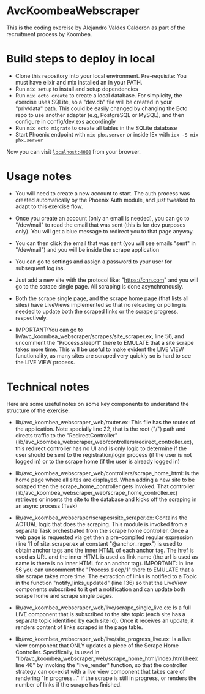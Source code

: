 # AvcKoombeaWebscraper

This is the coding exercise by Alejandro Valdes Calderon as part of the recruitment process by Koombea.

# Build steps to deploy in local


* Clone this repository into your local environment. Pre-requisite: You must have elixir and mix installed an in your PATH.
* Run `mix setup` to install and setup dependencies
* Run `mix ecto create` to create a local database. For simplicity, the exercise uses SQLite, so a "dev.db" file will be created in your "priv/data" path. This could be easily changed by changing the Ecto repo to use another adapter (e.g, PostgreSQL or MySQL), and then configure in config/dev.exs accordingly
* Run `mix ecto migrate` to create all tables in the SQLite database
* Start Phoenix endpoint with `mix phx.server` or inside IEx with `iex -S mix phx.server`

Now you can visit [`localhost:4000`](http://localhost:4000) from your browser.


# Usage notes

* You will need to create a new account to start. The auth process was created automatically by the Phoenix Auth module, and just tweaked to adapt to this exercise flow.

* Once you create an account (only an email is needed), you can go to "/dev/mail" to read the email that was sent (this is for dev purposes only). You will get a blue message to redirect you to that page anyway.

* You can then click the email that was sent (you will see emails "sent" in "/dev/mail") and you will be inside the scrape application

* You can go to settings and assign a password to your user for subsequent log ins.

* Just add a new site with the protocol like: "https://cnn.com" and you will go to the scrape single page. All scraping is done asynchronously.

* Both the scrape single page, and the scrape home page (that lists all sites) have LiveViews implemented so that no reloading or polling is needed to update both the scraped links or the scrape progress, respectively.

* IMPORTANT:You can go to liv/avc_koombea_webscraper/scrapes/site_scraper.ex, line 56, and uncomment the "Process.sleep/1" there to EMULATE that a site scrape takes more time. This will be useful to make evident the LIVE VIEW functionality, as many sites are scraped very quickly so is hard to see the LIVE VIEW process.


# Technical notes

Here are some useful notes on some key components to understand the structure of the exercise.

* lib/avc_koombea_webscraper_web/router.ex: This file has the routes of the application. Note specially line 22, that is the root ("/") path and directs traffic to the "RedirectController" (lib/avc_koombea_webscraper_web/controllers/redirect_controller.ex), this redirect controller has no UI and is only logic to determine if the user should be sent to the registration/login process (if the user is not logged in) or to the scrape home (if the user is already logged in)

* lib/avc_koombea_webscraper_web/controllers/scrape_home_html: Is the home page where all sites are displayed. When adding a new site to be scraped then the scrape_home_controller gets invoked. That controller (lib/avc_koombea_webscraper_web/scrape_home_controller.ex) retrieves or inserts the site to the database and kicks off the scraping in an async process (Task)

* lib/avc_koombea_webscraper/scrapes/site_scraper.ex: Contains the ACTUAL logic that does the scraping. This module is invoked from a separate Task orchestrated from the scrape home controller. Once a web page is requested via get then a pre-compiled regular expression (line 11 of site_scraper.ex at constant "@anchor_regex") is used to obtain anchor tags and the inner HTML of each anchor tag. The href is used as URL and the inner HTML is used as link name (the url is used as name is there is no inner HTML for an anchor tag). IMPORTANT: In line 56 you can uncomment the "Process.sleep/1" there to EMULATE that a site scrape takes more time. The extraction of links is notified to a Topic in the function "notify_links_updated" (line 136) so that the LiveView components subscribed to it get a notification and can update both scrape home and scrape single pages.

* lib/avc_koombea_webscraper_web/live/scrape_single_live.ex: Is a full LIVE component that is subscribed to the site topic (each site has a separate topic identified by each site id). Once it receives an update, it renders content of links scraped in the page table.

* lib/avc_koombea_webscraper_web/live/site_progress_live.ex: Is a live view component that ONLY updates a piece of the Scrape Home Controller. Specifically, is used in "lib/avc_koombea_webscraper_web/scrape_home_html/index.html.heex line 46" by invoking the "live_render" function, so that the controller strategy can co-exist with a live view component that takes care of rendering "In progress..." if the scrape is still in progress, or renders the number of links if the scrape has finished.
